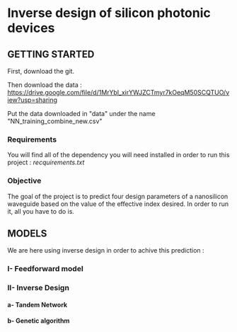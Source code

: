 # Inverse design of silicon photonic devices


## GETTING STARTED
First, download the git.

Then download the data : https://drive.google.com/file/d/1MrYbl_xirYWJZCTmyr7kOeqM50SCQTUO/view?usp=sharing

Put the data downloaded in "data" under the name "NN_training_combine_new.csv"

### Requirements

You will find all of the dependency you will need installed in order to run this project : *recquirements.txt*

### Objective 

The goal of the project is to predict four design parameters of a nanosilicon waveguide based on the value of the effective index desired. 
In order to run it, all you have to do is.

## MODELS
We are here using inverse design in order to achive this prediction : 

### I- Feedforward model

### II- Inverse Design 
####    a- Tandem Network
####    b- Genetic algorithm


